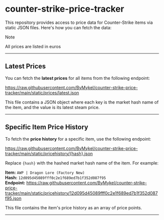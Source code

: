 # counter-strike-price-tracker

This repository provides access to price data for Counter-Strike items via static JSON files. Here's how you can fetch the data:

>[!NOTE]
>All prices are listed in euros

---

## Latest Prices

You can fetch the **latest prices** for all items from the following endpoint:

https://raw.githubusercontent.com/ByMykel/counter-strike-price-tracker/main/static/prices/latest.json

This file contains a JSON object where each key is the market hash name of the item, and the value is its latest steam price.

---

## Specific Item Price History

To fetch the **price history** for a specific item, use the following endpoint:

https://raw.githubusercontent.com/ByMykel/counter-strike-price-tracker/main/static/pricehistory/{hash}.json

Replace `{hash}` with the hashed market hash name of the item. For example:

**Item:** `AWP | Dragon Lore (Factory New)`  
**Hash:** `12d095d45089fff0c2e1f689ed7b1f352d087f95`  
**Endpoint:** https://raw.githubusercontent.com/ByMykel/counter-strike-price-tracker/main/static/pricehistory/12d095d45089fff0c2e1f689ed7b1f352d087f95.json


This file contains the item's price history as an array of price points.

---



